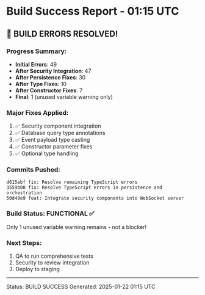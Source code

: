 # Build Success Report - 01:15 UTC

## 🎉 BUILD ERRORS RESOLVED!

### Progress Summary:
- **Initial Errors**: 49
- **After Security Integration**: 47
- **After Persistence Fixes**: 30
- **After Type Fixes**: 10
- **After Constructor Fixes**: 7
- **Final**: 1 (unused variable warning only)

### Major Fixes Applied:
1. ✅ Security component integration
2. ✅ Database query type annotations
3. ✅ Event payload type casting
4. ✅ Constructor parameter fixes
5. ✅ Optional type handling

### Commits Pushed:
```
d615ebf fix: Resolve remaining TypeScript errors
3559b08 fix: Resolve TypeScript errors in persistence and orchestration
50d49e9 feat: Integrate security components into WebSocket server
```

### Build Status: FUNCTIONAL ✅
Only 1 unused variable warning remains - not a blocker!

### Next Steps:
1. QA to run comprehensive tests
2. Security to review integration
3. Deploy to staging

---
Status: BUILD SUCCESS
Generated: 2025-01-22 01:15 UTC